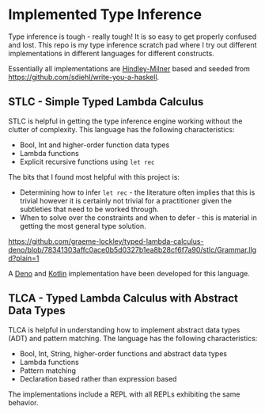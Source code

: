 # Implemented Type Inference

Type inference is tough - really tough! It is so easy to get properly confused and lost. This repo is my type inference scratch pad where I try out different implementations in different languages for different constructs.

Essentially all implementations are [Hindley-Milner](https://en.wikipedia.org/wiki/Hindley–Milner_type_system) based and seeded from https://github.com/sdiehl/write-you-a-haskell.

## STLC - Simple Typed Lambda Calculus

STLC is helpful in getting the type inference engine working without the clutter of complexity.  This language has the following characteristics:

- Bool, Int and higher-order function data types
- Lambda functions
- Explicit recursive functions using `let rec`

The bits that I found most helpful with this project is:

- Determining how to infer `let rec` - the literature often implies that this is trivial however it is certainly not trivial for a practitioner given the subtleties that need to be worked through.
- When to solve over the constraints and when to defer - this is material in getting the most general type solution.

https://github.com/graeme-lockley/typed-lambda-calculus-deno/blob/78341303affc0ace0b5d0327b1ea8b28cf6f7a90/stlc/Grammar.llgd?plain=1

A [Deno](./deno-stlc/) and [Kotlin](/kotlin-stlc/) implementation have been developed for this language.

## TLCA - Typed Lambda Calculus with Abstract Data Types

TLCA is helpful in understanding how to implement abstract data types (ADT) and pattern matching.  The language has the following characteristics:

- Bool, Int, String, higher-order functions and abstract data types
- Lambda functions
- Pattern matching
- Declaration based rather than expression based

The implementations include a REPL with all REPLs exhibiting the same behavior.
